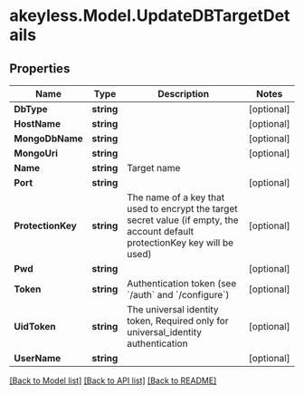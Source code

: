 # akeyless.Model.UpdateDBTargetDetails
## Properties

Name | Type | Description | Notes
------------ | ------------- | ------------- | -------------
**DbType** | **string** |  | [optional] 
**HostName** | **string** |  | [optional] 
**MongoDbName** | **string** |  | [optional] 
**MongoUri** | **string** |  | [optional] 
**Name** | **string** | Target name | 
**Port** | **string** |  | [optional] 
**ProtectionKey** | **string** | The name of a key that used to encrypt the target secret value (if empty, the account default protectionKey key will be used) | [optional] 
**Pwd** | **string** |  | [optional] 
**Token** | **string** | Authentication token (see &#x60;/auth&#x60; and &#x60;/configure&#x60;) | [optional] 
**UidToken** | **string** | The universal identity token, Required only for universal_identity authentication | [optional] 
**UserName** | **string** |  | [optional] 

[[Back to Model list]](../README.md#documentation-for-models) [[Back to API list]](../README.md#documentation-for-api-endpoints) [[Back to README]](../README.md)

